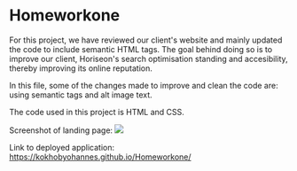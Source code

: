 # Homeworkone
For this project, we have reviewed our client's website and mainly updated the code to include semantic HTML tags. The goal behind doing so is to improve our client, Horiseon's search optimisation standing and accesibility, thereby improving its online reputation.

In this file, some of the changes made to improve and clean the code are: using semantic tags and alt image text.

The code used in this project is HTML and CSS. 

Screenshot of landing page: <img src="file:///Users/kokhobyohannes/Desktop/Screen%20Shot%202020-11-10%20at%2011.15.44%20PM.png"></img>

Link to deployed application: https://kokhobyohannes.github.io/Homeworkone/

